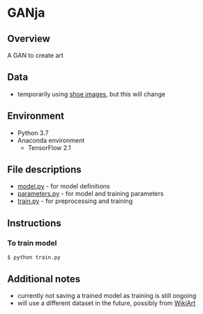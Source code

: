 # GANja
## Overview
A GAN to create art

## Data
* temporarily using [shoe images](https://github.com/mikepatel/GANja/tree/main/data/train), but this will change

## Environment
* Python 3.7
* Anaconda environment
  * TensorFlow 2.1

## File descriptions
* [model.py](https://github.com/mikepatel/GANja/blob/main/model.py) - for model definitions
* [parameters.py](https://github.com/mikepatel/GANja/blob/main/parameters.py) - for model and training parameters
* [train.py](https://github.com/mikepatel/GANja/blob/main/train.py) - for preprocessing and training

## Instructions
### To train model
```
$ python train.py
```

## Additional notes
* currently not saving a trained model as training is still ongoing
* will use a different dataset in the future, possibly from [WikiArt](https://www.wikiart.org/)
